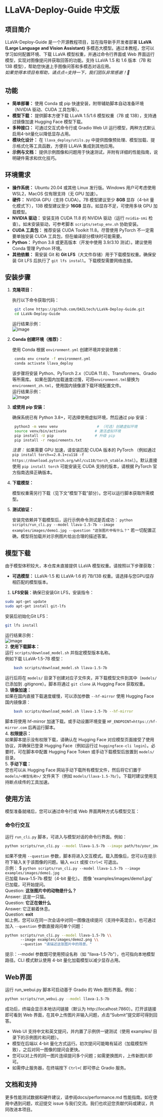# LLaVA-Deploy-Guide 中文版

## 项目简介
LLaVA-Deploy-Guide 是一个开源教程项目，旨在指导新手开发者部署 **LLaVA (Large Language and Vision Assistant)** 多模态大模型。通过本教程，您可以学习如何配置环境、下载 LLaVA 模型权重，并通过命令行界面或 Web 界面运行模型，实现对图像提问并获取回答的功能。支持 LLaVA 1.5 和 1.6 版本（7B 和 13B 模型），帮助您快速上手图像问答和多模态对话应用。  
_如果觉得本项目有帮助，请点点⭐️支持一下，我们团队非常感谢！🤗_

## 功能
- **简单部署：** 使用 Conda 或 pip 快速安装，附带辅助脚本自动准备环境（NVIDIA 驱动、CUDA 工具包等）。
- **模型下载：** 提供脚本方便下载 LLaVA 1.5/1.6 模型权重（7B 或 13B），支持通过镜像加速 Hugging Face 模型下载。
- **多种接口：** 可通过交互式命令行或 Gradio Web UI 运行模型，两种方式默认启用4-bit量化以降低显存占用。
- **模块化设计：** 在 `llava_deploy/utils.py` 中提供图像预处理、模型加载、提示格式化等工具函数，方便将 LLAVA 集成到其他应用。
- **示例与文档：** 提供示例图像和问题用于快速测试，并附有详细的性能指南，说明硬件需求和优化技巧。

## 环境需求
- **操作系统：** Ubuntu 20.04 或其他 Linux 发行版。Windows 用户可考虑使用 WSL2，MacOS 仅有限支持（无 GPU 加速）。
- **硬件：** NVIDIA GPU（支持 CUDA）。7B 模型建议至少 **8GB** 显存（4-bit 量化模式下），13B 模型建议至少 **16GB** 显存。如显存不足，可使用多块 GPU 加载模型。
- **NVIDIA 驱动：** 安装支持 CUDA 11.8 的 NVIDIA 驱动（运行 `nvidia-smi` 检查）。如未安装驱动，可参考脚本 `scripts/setup_env.sh` 协助安装。
- **CUDA 工具包：** 推荐安装 CUDA Toolkit 11.8。尽管使用 PyTorch 不一定需要单独安装 CUDA 工具包，但在编译部分模块时可能需要。
- **Python：** Python 3.8 或更高版本（开发中使用 3.9/3.10 测试）。建议使用 Conda 管理 Python 环境。
- **其他依赖：** 需安装 Git 和 **Git LFS**（大文件存储）用于下载模型权重。确保安装 Git LFS 后执行了 `git lfs install`。下载模型需要网络连接。

## 安装步骤
1. **克隆项目：**

   执行以下命令获取代码：
   ```bash
    git clone https://github.com/DAILtech/LLaVA-Deploy-Guide.git  
    cd LLaVA-Deploy-Guide
   ```
   运行结果示例：  
   ![image](https://github.com/user-attachments/assets/564839e1-9708-473c-bd99-f424e4cf4273)

2. **Conda 创建环境（推荐）：**
  
   使用 Conda 根据 `environment.yml` 创建环境并安装依赖：
   ```bash
    conda env create -f environment.yml  
    conda activate llava_deploy
   ```
   该步骤将安装 Python、PyTorch 2.x（CUDA 11.8）、Transformers、Gradio 等所需库。
   如果在国内加载速度过慢，可将`environment.tml`替换为`environment_zh.tml`，使用国内镜像源下载环境配置文件。  
   运行结果示例：  
   ![image](https://github.com/user-attachments/assets/258a57ae-9439-4121-888b-d6009440155a)

3. **或使用 pip 安装：**

   确保系统已有 Python 3.8+，可选择使用虚拟环境，然后通过 pip 安装：
   ```bash
    python3 -m venv venv                  # （可选）创建虚拟环境  
    source venv/bin/activate             # 激活虚拟环境  
    pip install -U pip                   # 升级 pip  
    pip install -r requirements.txt
   ```
   *注意：* 如果需要 GPU 加速，请安装匹配 CUDA 版本的 PyTorch （例如通过 `pip install torch==2.0.1+cu118 -f https://download.pytorch.org/whl/cu118/torch_stable.html`）。默认直接使用 `pip install torch` 可能安装无 CUDA 支持的版本，请根据 PyTorch 官方指南选择正确版本。
   
4. **下载模型：**

   模型权重需另行下载（见下文“模型下载”部分）。您可以运行脚本获取所需模型。
5. **测试验证：**

    安装完依赖并下载模型后，运行示例命令测试是否成功：
    `python scripts/run_cli.py --model llava-1.5-7b --image examples/images/demo1.jpg --question "这张图片中有什么？"`
   若一切配置正确，模型将加载并对示例图片给出合理的描述答案。

## 模型下载
由于模型体积较大，本仓库未直接提供 LLaVA 模型权重。请按照以下步骤获取：
- **可选模型：**
   LLaVA-1.5 和 LLaVA-1.6 的 7B/13B 权重。请选择与您GPU显存相匹配的模型版本。  
1.  **LFS安装**：确保已安装Git LFS，安装指令：
```bash
sudo apt-get update
sudo apt-get install git-lfs
```  
安装后初始化Git LFS：  
```bash
git lfs install
```  
运行结果示例：  
![image](https://github.com/user-attachments/assets/33243f7c-adb4-4dde-b631-a640e1269ad2)  
2.  **使用下载脚本：**   
运行 `scripts/download_model.sh` 并指定模型版本名称。  
例如下载 LLaVA-1.5-7B 模型：   
```bash
    bash scripts/download_model.sh llava-1.5-7b    
```   
  运行后将在 `models/` 目录下创建对应子文件夹，并下载模型文件到其中（`models/` 已添加到 .gitignore）。脚本将通过 `git clone` 从 Hugging Face 获取权重。  
3. **镜像加速：**  
如果在国内直接下载速度缓慢，可以添加参数 `--hf-mirror` 使用 Hugging Face 国内镜像源：   
```bash
    bash scripts/download_model.sh llava-1.5-7b --hf-mirror
```    
  脚本将使用 hf-mirror 加速下载。或手动设置环境变量 `HF_ENDPOINT=https://hf-mirror.com` 后再运行脚本。  
4. **权限提示：**   
如果脚本提示没有权限下载，请确认在 Hugging Face 对应模型页面接受了使用协议，并确保已登录 Hugging Face（例如运行过 `huggingface-cli login`）。必要时，可在脚本中配置 Hugging Face Token 或手动下载模型后放置到 `models/`目录。  
5. **手动下载：**   
您也可以从 Hugging Face 网站手动下载所有模型文件，然后将它们置于 `models/<模型名称>/` 文件夹下（例如 `models/llava-1.5-7b/`）。下载时建议使用支持断点续传的工具加速。

## 使用方法  
模型准备就绪后，您可以通过命令行或 Web 界面两种方式与模型交互：

### 命令行交互
运行 `run_cli.py` 脚本，可进入与模型对话的命令行界面。例如：
```bash
python scripts/run_cli.py --model llava-1.5-7b --image path/to/your_image.jpg
```
如果不使用 `--question` 参数，脚本将进入交互模式。载入图像后，您可以在提示符下输入关于该图像的问题。输入 `exit` 或按 `Ctrl+C` 可退出。  
示例： $ `python scripts/run_cli.py --model llava-1.5-7b --image examples/images/demo1.jpg`  
已加载 llava-1.5-7b 模型（4-bit 量化）。 图像 'examples/images/demo1.jpg' 已加载，可开始提问。  
Question: **这张图片中的动物是什么？**  
Answer: 这是一只猫。  
Question: **它正在做什么**   
Answer: 它正躺着休息。  
Question: **exit**  
如上例，您可以在同一次会话中对同一图像连续提问（支持中英混合）。也可通过加入 `--question` 参数直接询问单个问题：
```bash
python scripts/run_cli.py --model llava-1.5-7b \\
       --image examples/images/demo2.png \\
       --question "请描述这张图片中的场景。"
```
提示：--model 参数既可使用预设名称（如 "llava-1.5-7b"），也可指向本地模型路径。CLI 模式默认使用 4-bit 量化加载模型以减少显存占用。
## Web界面
运行 run_webui.py 脚本可启动基于 Gradio 的 Web 图形界面。例如：
```bash
python scripts/run_webui.py --model llava-1.5-7b
```
成功后，终端会显示本地访问链接（默认为 http://localhost:7860）。打开该链接即可看到 Web 界面，在其中上传图片并输入问题，点击“Submit”提交即可得到回答。
- Web UI 支持中文和英文提问，并内置了示例供一键测试（使用 examples/ 目录下的示例图片和问题）。
- 模型在后端以 4-bit 量化方式运行。初次提问可能略有延迟（加载模型所致），之后对同一图像的提问会更快。
- 您可以对上传的同一图片连续提问多个问题；如需更换图片，上传新图片即可。
- 如需停止服务器，在终端按下 `Ctrl+C` 即可停止 Gradio 服务。

## 文档和支持
更多性能测试数据和硬件建议，请参阅docs/performance.md 性能指南。如在使用中遇到问题，欢迎提交 issue 与我们交流。我们也欢迎您贡献代码或建议，共同改进本项目。
